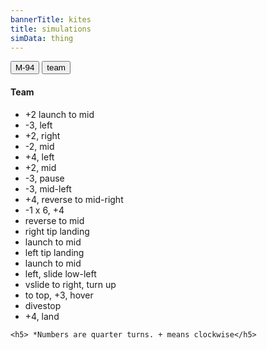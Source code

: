 ```yaml
---
bannerTitle: kites
title: simulations
simData: thing
---
```


<div class="button-bank">
    <input type="button" value="M-94" onclick="M94();" />  
    <input type="button" value="team" onclick="team();" accesskey="l" />  
</div>

<div class="msg">
    <h4> Team</h4>
    <ul>
        <li>+2 launch to mid  </li>
        <li>-3, left  </li>
        <li>+2, right  </li>
        <li>-2, mid  </li>
        <li>+4, left  </li>
        <li>+2, mid  </li>
        <li>-3, pause  </li>
        <li>-3, mid-left  </li>
        <li>+4, reverse to mid-right  </li>
        <li>-1 x 6, +4  </li>
        <li>reverse to mid  </li>
        <li>right tip landing  </li>
        <li>launch to mid  </li>
        <li>left tip landing  </li>
        <li>launch to mid  </li>
        <li>left, slide low-left  </li>
        <li>vslide to right, turn up  </li>
        <li>to top, +3, hover  </li>
        <li>divestop  </li>
        <li>+4, land  </li>
    </ul>

    <h5> *Numbers are quarter turns. + means clockwise</h5>
</div>

